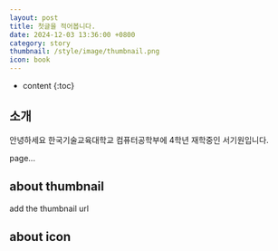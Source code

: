 ```yaml
---
layout: post
title: 첫글을 적어봅니다.
date: 2024-12-03 13:36:00 +0800
category: story
thumbnail: /style/image/thumbnail.png
icon: book
---
```



* content
{:toc}

## 소개

안녕하세요 한국기술교육대학교 컴퓨터공학부에 4학년 재학중인 서기원입니다. 

page...

## about thumbnail

add the thumbnail url

## about icon

